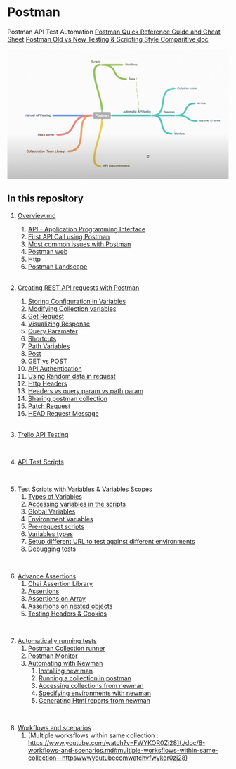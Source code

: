 # Postman
Postman API Test Automation
[Postman Quick Reference Guide and Cheat Sheet](https://postman-quick-reference-guide.readthedocs.io/en/latest/)
[Postman Old vs New Testing & Scripting Style Comparitive doc](./doc/Postman-old-and-new-testing-API.pdf)

![testing-overview](./doc/img/testing-overview.png)

## In this repository

1. [Overview.md](./doc/0-overiview.md)
    1. [API - Application Programming Interface](./doc/0-overiview.md#API--Application-Programming-Interface)
    2. [First API Call using Postman](./doc/0-overiview.md#First-API-Call-using-Postman)
    3. [Most common issues with Postman](./doc/0-overiview.md#Most-common-issues-with-Postman)
    4. [Postman web](./doc/0-overiview.md#Postman-web)
    5. [Http](./doc/0-overiview.md#Http)
    6. [Postman Landscape](./doc/0-overiview.md#Postman-Landscape)
    <br/>
2. [Creating REST API requests with Postman](./doc/1-rest-request-with-postman.md)
    1. [Storing Configuration in Variables](./doc/1-rest-request-with-postman.md#Storing-Configuration-in-Variables)
    1. [Modifying Collection variables](./doc/1-rest-request-with-postman.md#Modifying-Collection-variables)
    1. [Get Request](./doc/1-rest-request-with-postman.md#Get-Request)
    1. [Visualizing Response](./doc/1-rest-request-with-postman.md#Visualizing-Response)
    1. [Query Parameter](./doc/1-rest-request-with-postman.md#Query-Parameter)
    1. [Shortcuts](./doc/1-rest-request-with-postman.md#Shortcuts)
    1. [Path Variables](./doc/1-rest-request-with-postman.md#Path-Variables)
    1. [Post](./doc/1-rest-request-with-postman.md#Post)
    1. [GET vs POST](./doc/1-rest-request-with-postman.md#GET-vs-POST)
    1. [API Authentication](./doc/1-rest-request-with-postman.md#API-Authentication)
    1. [Using Random data in request](./doc/1-rest-request-with-postman.md#Using-Random-data-in-request)
    1. [Http Headers](./doc/1-rest-request-with-postman.md#Http-Headers)
    1. [Headers vs query param vs path param](./doc/1-rest-request-with-postman.md#Headers-vs-query-param-vs-path-param)
    1. [Sharing postman collection](./doc/1-rest-request-with-postman.md#Sharing-postman-collection)
    1. [Patch Request](./doc/1-rest-request-with-postman.md#Patch-Request)
    1. [HEAD Request Message](./doc/1-rest-request-with-postman.md#HEAD-Request-Message)
    <br/>

3. [Trello API Testing](./doc/2-trello-api.md)
<br/>

4. [API Test Scripts](./doc/3-test-scripts.md)
<br/>

5. [Test Scripts with Variables & Variables Scopes](./doc/4-test-scripts-with-variables.md)
    1. [Types of Variables](./doc/4-test-scripts-with-variables.md#Types-of-Variables)
    1. [Accessing variables in the scripts](./doc/4-test-scripts-with-variables.md#Accessing-variables-in-the-scripts)
    1. [Global Variables](./doc/4-test-scripts-with-variables.md#Global-Variables)
    1. [Environment Variables](./doc/4-test-scripts-with-variables.md#Environment-Variables)
    1. [Pre-request scripts](./doc/4-test-scripts-with-variables.md#Pre-request-scripts)
    1. [Variables types](./doc/4-test-scripts-with-variables.md#Variables---types)
    1. [Setup different URL to test against different environments](./doc/4-test-scripts-with-variables.md#Setup-different-URL-to-test-against-different-environments)
    1. [Debugging tests](./doc/4-test-scripts-with-variables.md#Debugging-tests)
<br/>

6. [Advance Assertions](./doc/5-advance-assertions.md)
    1. [Chai Assertion Library](./doc/5-advance-assertions.md#chai-assertion-library)
    1. [Assertions](./doc/5-advance-assertions.md#assertions)
    1. [Assertions on Array](./doc/5-advance-assertions.md#assertions-on-array)
    1. [Assertions on nested objects](./doc/5-advance-assertions.md#assertions-on-nested-objects)
    1. [Testing Headers & Cookies](./doc/5-advance-assertions.md#testing-headers--cookies)
<br/>

7. [Automatically running tests](./doc/6-automatically-running-tests.md)
    1. [Postman Collection runner](./doc/6-automatically-running-tests.md#postman-collection-runner)
    1. [Postman Monitor](./doc/6-automatically-running-tests.md#postman-monitor)
    1. [Automating with Newman](./doc/6-automatically-running-tests.md#automating-with-newman)
        1. [Installing new man](./doc/6-automatically-running-tests.md#installing-new-man)
        1. [Running a collection in postman](./doc/6-automatically-running-tests.md#running-a-collection-in-postman)
        1. [Accessing collections from newman](./doc/6-automatically-running-tests.md#accessing-collections-from-newman)
        1. [Specifying environments with newman](./doc/6-automatically-running-tests.md#specifying-environments-with-newman)
        1. [Generating Html reports from newman](./doc/6-automatically-running-tests.md#generating-html-reports-from-newman)
<br/>

8. [Workflows and scenarios](./doc/8-workflows-and-scenarios.md)
    1. [Multiple worksflows within same collection : https://www.youtube.com/watch?v=FWYKOR0Zj28](./doc/8-workflows-and-scenarios.md#multiple-worksflows-within-same-collection--httpswwwyoutubecomwatchvfwykor0zj28)